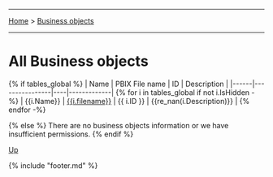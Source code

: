 ----

[Home](./index.md) >  [Business objects](./bas.md)

----

# All Business objects
{% if tables_global %}
| Name | PBIX File name | ID | Description | 
|------|----------------|----|-------------|
{% for i  in tables_global if not i.IsHidden -%}
| {{i.Name}} | [{{i.filename}}]({{urlquote(i.filename)}}_dmv.md#business-objects) | {{ i.ID }} | {{re_nan(i.Description)}} |
{% endfor -%}

{% else %}
There are no business objects information or we have insufficient permissions.
{% endif %}

[Up](#all-business-objects)

{% include "footer.md" %}